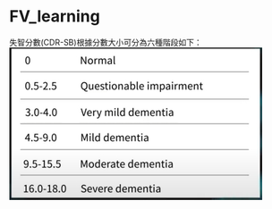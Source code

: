 # FV_learning

失智分數(CDR-SB)根據分數大小可分為六種階段如下： <br>
![image](https://github.com/tircra3/FV_learning/blob/34257daed65b61b778a8b64f3a006ccfc3be8762/img/CDR-SB.png)
